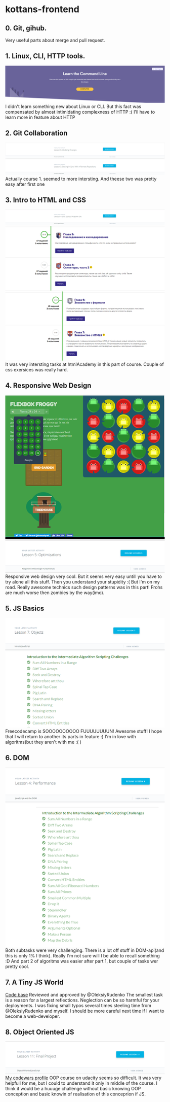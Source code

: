 # kottans-frontend

## 0. Git, gihub.
  Very useful parts about merge and pull request.

## 1. Linux, CLI, HTTP tools.
![alt text](https://github.com/Oodmincheg/kottans-frontend/blob/master/img/linux-cli.PNG?raw=true)
I didn't learn something new about Linux or CLI. But this fact was compensated
by almost intimidating complexness of HTTP :( I'll have to learn more in feature about HTTP 

## 2. Git Collaboration
![alt text](https://github.com/Oodmincheg/kottans-frontend/blob/master/img/udacity-version-control-completed.PNG)
![alt text](https://github.com/Oodmincheg/kottans-frontend/blob/master/img/github-colaboration.PNG)
Actually course 1. seemed to more intersting. And theese two was pretty easy after first one

## 3. Intro to HTML and CSS
![alt text](https://github.com/Oodmincheg/kottans-frontend/blob/master/img/udacity-html-css-completed.PNG)
![alt text](https://github.com/Oodmincheg/kottans-frontend/blob/master/img/htmlAcademy-css-free-completed.PNG)
![alt text](https://github.com/Oodmincheg/kottans-frontend/blob/master/img/htmlAcademy-html-free-completed.PNG)
It was very intersting tasks at htmlAcademy in this part of course. Couple of css exersices was really hard. 

## 4. Responsive Web Design
![alt text](https://github.com/Oodmincheg/kottans-frontend/blob/master/img/forgs-complete.PNG)
![alt text](https://github.com/Oodmincheg/kottans-frontend/blob/master/img/responsive-web-design-completed.PNG)
Responsive web design very cool. But it seems very easy untill you have to try alone all this stuff. Then you understand your stupidity :( But I'm on my road. Really awesome technics such design patterns was in this part! Frohs are much worse then zombies by the way(imo).

## 5. JS Basics
![alt text](https://github.com/Oodmincheg/kottans-frontend/blob/master/img/udacity-js-basic-complete.PNG)
![alt text](https://github.com/Oodmincheg/kottans-frontend/blob/master/img/js-freecodecamp-completed.PNG)
Freecodecamp is SOOOOOOOOOO FUUUUUUUUN! Awesome stuff! I hope that I will return to another its parts in feature :) I'm in love with algoritms(but they aren't with me :( )

## 6. DOM
![alt text](https://github.com/Oodmincheg/kottans-frontend/blob/master/img/udacity-dom-completed.PNG)
![alt text](https://github.com/Oodmincheg/kottans-frontend/blob/master/img/js-freecodecamp2-complete.PNG)
Both subtasks were very challenging. There is a lot off stuff in DOM-api(and this is only 1% I think). Really I'm not sure will I be able to recall something :D
And part 2 of algoritms was easier after part 1, but couple of tasks wer pretty cool. 

## 7. A Tiny JS World
[Code base](https://github.com/kottans/frontend-2019-homeworks/tree/master/submissions/Oodmincheg/js-tiny-world)
Reviewed and approved by @OleksiyRudenko
The smallest task is a reason for a largest reflections. Neglection can be so harmful for your deployments. I was fixing small typos several times steeling time from @OleksiyRudenko and myself. I should be more careful next time if I want to become a web-developer.

## 8. Object Oriented JS
![alt text](https://github.com/Oodmincheg/kottans-frontend/blob/master/img/udacity-js-oop.PNG)
<a href=https://www.codewars.com/users/Oodmincheg>My codewars profile</a>
OOP course on udacity seems so difficult. It was very helpfull for me, but I could to understand it only in middle of the course. I think it would be a huuuge challenge without basic knowing OOP conception and basic knowin of realisation of this conceprion if JS.
